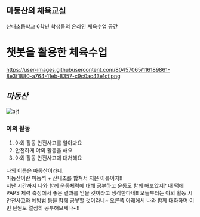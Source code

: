 ## 마동산의 체육교실

산내초등학교 6학년 학생들의 온라인 체육수업 공간

# **챗봇**을 활용한 체육수업
https://user-images.githubusercontent.com/80457065/116189861-8e3f1880-a764-11eb-8357-c9c0ac43e1cf.png

## *마동산*
![마1](https://user-images.githubusercontent.com/80457065/115669847-b2c17c00-a383-11eb-8db9-9c3d5c8800db.jpg)


### 야외 활동

1. 야외 활동 안전사고를 알아봐요
2. 안전하게 야외 활동을 해요
3. 야외 활동 안전사고에 대처해요

나의 이름은 마동산이라네.  
마동산이란 마동석 + 산내초를 합쳐서 지은 이름이지!!  
지난 시간까지 나와 함께 운동체력에 대해 공부하고 운동도 함께 해보았지?
내 덕에 PAPS 체력 측정에서 좋은 결과를 얻을 것이라고 생각한다네!!
오늘부터는 야외 활동 시 안전사고와 예방법 등을 함께 공부할 것이라네~
오른쪽 아래에서 나와 함께 대화하며 이번 단원도 열심히 공부해보세나~!!
